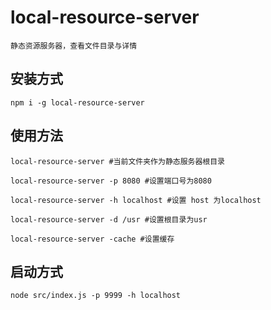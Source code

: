 # local-resource-server
```
静态资源服务器，查看文件目录与详情
```
## 安装方式
```
npm i -g local-resource-server
```

## 使用方法
```
local-resource-server #当前文件夹作为静态服务器根目录

local-resource-server -p 8080 #设置端口号为8080

local-resource-server -h localhost #设置 host 为localhost

local-resource-server -d /usr #设置根目录为usr

local-resource-server -cache #设置缓存
```

## 启动方式
```
node src/index.js -p 9999 -h localhost
```
